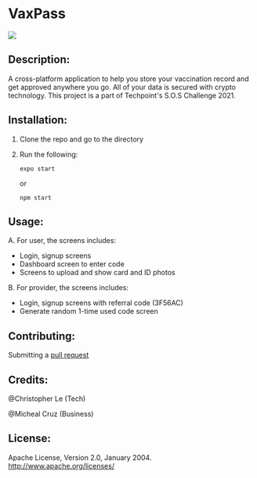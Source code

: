 # VaxPass

![](https://i.imgur.com/bWzSJpQ.png)

## Description: 
A cross-platform application to help you store your vaccination record and get approved anywhere you go. All of your data is secured with crypto technology. This project is a part of Techpoint's S.O.S Challenge 2021. 

## Installation: 
1. Clone the repo and go to the directory
2. Run the following:

    `expo start`

    or 
    
     `npm start`


## Usage: 
A. For user, the screens includes: 
- Login, signup screens
- Dashboard screen to enter code
- Screens to upload and show card and ID photos

B. For provider, the screens includes: 
- Login, signup screens with referral code (3F56AC)
- Generate random 1-time used code screen

## Contributing: 
Submitting a [pull request](https://github.com/susam/gitpr#create-pull-request) 

## Credits: 
@Christopher Le (Tech)

@Micheal Cruz (Business)

## License: 
Apache License, Version 2.0, January 2004.                        http://www.apache.org/licenses/
